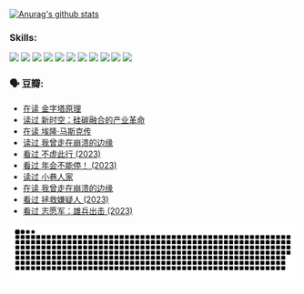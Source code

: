 
[![Anurag's github stats](https://github-readme-stats.vercel.app/api?username=w940853815)](https://github.com/anuraghazra/github-readme-stats)

### Skills:

<code><img height="32" src="https://cdn.jsdelivr.net/npm/simple-icons@v5/icons/python.svg"></code>
<code><img height="32" src="https://cdn.jsdelivr.net/npm/simple-icons@v5/icons/javascript.svg"></code>
<code><img height="32" src="https://cdn.jsdelivr.net/npm/simple-icons@v5/icons/django.svg"></code>
<code><img height="32" src="https://cdn.jsdelivr.net/npm/simple-icons@v5/icons/flask.svg"></code>
<code><img height="32" src="https://cdn.jsdelivr.net/npm/simple-icons@v5/icons/vuetify.svg"></code>
<code><img height="32" src="https://cdn.jsdelivr.net/npm/simple-icons@v5/icons/git.svg"></code>
<code><img height="32" src="https://cdn.jsdelivr.net/npm/simple-icons@v5/icons/docker.svg"></code>
<code><img height="32" src="https://cdn.jsdelivr.net/npm/simple-icons@v5/icons/postgresql.svg"></code>
<code><img height="32" src="https://cdn.jsdelivr.net/npm/simple-icons@v5/icons/elasticsearch.svg"></code>
<code><img height="32" src="https://cdn.jsdelivr.net/npm/simple-icons@v5/icons/macos.svg"></code>
<code><img height="32" src="https://cdn.jsdelivr.net/npm/simple-icons@v5/icons/linux.svg"></code>

### 🗣 豆瓣:

<!-- DOUBAN-ACTIVITIES:START -->
- [在读 金字塔原理](https://www.douban.com/people/136069238/status/4507497587/?_i=06749179)
- [读过 新时空：硅碳融合的产业革命](https://www.douban.com/people/136069238/status/4506659177/?_i=06749179)
- [在读 埃隆·马斯克传](https://www.douban.com/people/136069238/status/4500417190/?_i=06749179)
- [读过 我曾走在崩溃的边缘](https://www.douban.com/people/136069238/status/4500416754/?_i=06749179)
- [看过 不虚此行‎ (2023)](https://www.douban.com/people/136069238/status/4499973052/?_i=06749179)
- [看过 年会不能停！‎ (2023)](https://www.douban.com/people/136069238/status/4498582002/?_i=06749179)
- [读过 小巷人家](https://www.douban.com/people/136069238/status/4489290935/?_i=06749179)
- [在读 我曾走在崩溃的边缘](https://www.douban.com/people/136069238/status/4489290559/?_i=06749179)
- [看过 拯救嫌疑人‎ (2023)](https://www.douban.com/people/136069238/status/4477421513/?_i=06749179)
- [看过 志愿军：雄兵出击‎ (2023)](https://www.douban.com/people/136069238/status/4465247367/?_i=06749179)
<!-- DOUBAN-ACTIVITIES:END -->


![Snake animation](https://raw.githubusercontent.com/w940853815/w940853815/output/github-contribution-grid-snake.svg)

<!--
**w940853815/w940853815** is a ✨ _special_ ✨ repository because its `README.md` (this file) appears on your GitHub profile.

Here are some ideas to get you started:

- 🔭 I’m currently working on ...
- 🌱 I’m currently learning ...
- 👯 I’m looking to collaborate on ...
- 🤔 I’m looking for help with ...
- 💬 Ask me about ...
- 📫 How to reach me: ...
- 😄 Pronouns: ...
- ⚡ Fun fact: ...
-->
